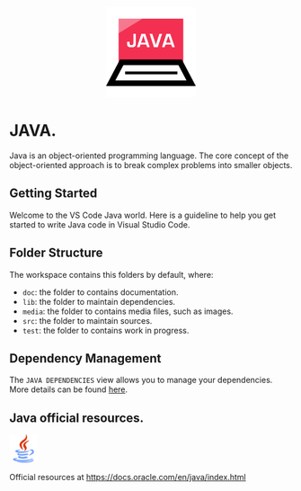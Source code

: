 <div align="center">
  <img src="./media/java_logo.svg" width="160px" height="auto">
</div>

# JAVA.
Java is an object-oriented programming language. The core concept of the object-oriented approach is to break complex problems into smaller objects.

## Getting Started

Welcome to the VS Code Java world. Here is a guideline to help you get started to write Java code in Visual Studio Code.

## Folder Structure

The workspace contains this folders by default, where:

- `doc`: the folder to contains documentation.
- `lib`: the folder to maintain dependencies.
- `media`: the folder to contains media files, such as images.
- `src`: the folder to maintain sources.
- `test`: the folder to contains work in progress.

## Dependency Management

The `JAVA DEPENDENCIES` view allows you to manage your dependencies. More details can be found [here](https://github.com/microsoft/vscode-java-pack/blob/master/release-notes/v0.9.0.md#work-with-jar-files-directly).

## Java official resources.

<div align="left">
  <img src="./media/java_logo3.svg" width="50px" height="auto">
</div>

Official resources at https://docs.oracle.com/en/java/index.html